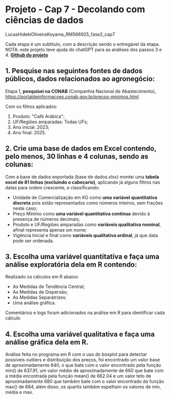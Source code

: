# Projeto - Cap 7 - Decolando com ciências de dados
LucasHidekiOliveiraKoyama_RM566925_fase2_cap7

Cada etapa é um subtitulo, com a descrição sendo o entregável da etapa.
NOTA: este projeto teve ajuda do chatGPT para as análises dos passos 3 e 4.
[**Github do projeto**]()

## 1. Pesquise nas seguintes fontes de dados públicos, dados relacionados ao agronegócio:
Etapa 1, **pesquisei na CONAB** (Companhia Nacional de Abastecimento), https://portaldeinformacoes.conab.gov.br/precos-minimos.html

Com os filtros aplicados:
1. Produto: "Café Arábica";
2. UF/Regiões amparadas: Todas UFs;
3. Ano inicial: 2023;
4. Ano final: 2025.

## 2. Crie uma base de dados em Excel contendo, pelo menos, 30 linhas e 4 colunas, sendo as colunas:
Com a base de dados exportada (base de dados.xlsx) montei uma **tabela excel de 81 linhas (excluindo o cabeçario)**, aplicando já alguns filtros nas datas para ordem crescente, e classificando:
- Unidade de Comercialização em KG como **uma variável quantitativa discreta** pois estão representados como números inteiros, sem frações neste caso;
- Preço Mínimo como **uma variável quantitativa contínua** devido à presença de números decimais;
- Produto e UF/Regiões amparadas como **variáveis qualitativa nominal**, afinal representa apenas um nome;
- Vigência Inicial e final como **variáveis qualitativa ordinal**, já que data pode ser ordenada.

## 3. Escolha uma variável quantitativa e faça uma análise exploratória dela em R contendo:

Realizado os cálculos em R abaixo:
- As Medidas de Tendência Central;
- As Medidas de Dispersão;
- As Medidas Separatrizes;
- Uma análise gráfica.

Comentários e logs foram adicionados na análise em R para identificar cada cálculo

## 4. Escolha uma variável qualitativa e faça uma análise gráfica dela em R.
Análise feita no programa em R com o uso do boxplot para detectar possíveis outliers e distribuição dos preços, foi encontrado um valor base de aproximadamente 640, o que bate com o valor encontrado pela função min() de 637.91, um valor médio de aproximadamente de 660 que bate com a média encontrada pela função mean() de 662.04 e um valor teto de aproximadamente 680 que também bate com o valor encontrado da função max() de 684, além disso, os quartis também espelham os valores de min, média e max.
